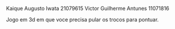Kaique Augusto Iwata 21079615
Victor Guilherme Antunes 11071816

Jogo em 3d em que voce precisa pular os trocos para pontuar.




